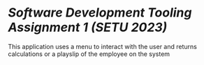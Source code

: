 # ***Software Development Tooling Assignment 1 (SETU 2023)***

This application uses a menu to interact with the user and returns calculations or a playslip of the employee on the system